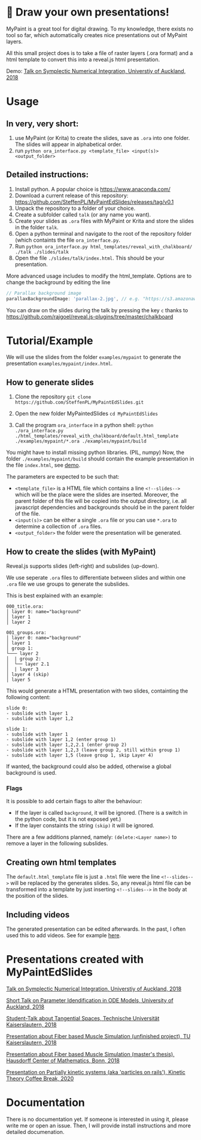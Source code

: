 # 🎨 Draw your own presentations!

MyPaint is a great tool for digital drawing.
To my knowledge, there exists no tool so far, which automatically 
creates nice presentations out of MyPaint layers.

All this small project does is to take a file of raster layers (.ora format) and a html template
to convert this into a reveal.js html presentation.

Demo:
[Talk on Symplectic Numerical Integration, Universtiy of Auckland, 2018](https://steffenpl.github.io/MyPaintEdSlidesExamples/talks/2018/symplectic_methods/index.html#/)



# Usage

## In very, very short:
 1. use MyPaint (or Krita) to create the slides, save as `.ora` into one folder. The slides will appear in alphabetical order.
 3. run ```python ora_interface.py <template_file> <input(s)> <output_folder>```

## Detailed instructions:
1. Install python. A popular choice is https://www.anaconda.com/
2. Download a current release of this repository: https://github.com/SteffenPL/MyPaintEdSlides/releases/tag/v0.1
3. Unpack the repository to a folder of your choice.
4. Create a subfolder called `talk` (or any name you want).
5. Create your slides as `.ora` files with MyPaint or Krita and store the slides in the folder `talk`.
6. Open a python terminal and navigate to the root of the repository folder (which containts the file `ora_interface.py`.
7. Run ```python ora_interface.py html_templates/reveal_with_chalkboard/ ./talk ./slides/talk```
8. Open the file `./slides/talk/index.html`. This should be your presentation.

More advanced usage includes to modify the html_template. Options are to change the background by editing the line
```javascript
// Parallax background image
parallaxBackgroundImage: 'parallax-2.jpg', // e.g. "https://s3.amazonaws.com/hakim-static/reveal-js/reveal-parallax-1.jpg"
```

You can draw on the slides during the talk by pressing the key `c` thanks to https://github.com/rajgoel/reveal.js-plugins/tree/master/chalkboard

# Tutorial/Example

We will use the slides from the folder `examples/mypaint` to generate the presentation `examples/mypaint/index.html`.

## How to generate slides

1. Clone the repository 
```git clone https://github.com/SteffenPL/MyPaintEdSlides.git```

2. Open the new folder MyPaintedSlides
```cd MyPaintEdSlides```

3. Call the program `ora_interface` in a python shell:
```python ./ora_interface.py ./html_templates/reveal_with_chalkboard/default.html_template ./examples/mypaint/*.ora ./examples/mypaint/build```

You might have to install missing python libraries. (PIL, numpy)
Now, the folder `./examples/mypaint/build` should contain the example presentation in the file `index.html`, see
[demo](https://steffenpl.github.io/MyPaintEdSlides/examples/mypaint/build/index.html#/).

The parameters are expected to be such that:
- `<template_file>` is a HTML file which contains a line `<!--slides-->` which will be the place were the slides are inserted.
Moreover, the parent folder of this file will be copied into the output directory, i.e. all javascript dependencies and backgrounds should be in the parent folder of the file.
- `<input(s)>` can be either a single `.ora` file or you can use `*.ora` to determine a collection of `.ora` files.
- `<output_folder>` the folder were the presentation will be generated.


## How to create the slides (with MyPaint)

Reveal.js supports slides (left-right) and subslides (up-down).

We use seperate `.ora` files to differentiate between slides and
within one `.ora` file we use groups to generate the subslides.

This is best explained with an example:

```
000_title.ora:
│ layer 0: name="background"
│ layer 1
│ layer 2

001_groups.ora:
│ layer 0: name="background"
│ layer 1
│ group 1:
└─── layer 2
│  | group 2:
│  └── layer 2.1
│  | layer 3
│ layer 4 (skip)
│ layer 5
```

This would generate a HTML presentation with
two slides, containting the following content:

```
slide 0:
- subslide with layer 1
- subslide with layer 1,2

slide 1:
- subslide with layer 1
- subslide with layer 1,2 (enter group 1)
- subslide with layer 1,2,2.1 (enter group 2)
- subslide with layer 1,2,3 (leave group 2, still within group 1)
- subslide with layer 1,5 (leave group 1, skip Layer 4)
```

If wanted, the background could also be added, otherwise
a global background is used.

### Flags

It is possible to add certain flags to alter the behaviour:
- If the layer is called `background`, it will be ignored. (There is a switch in the python code, but it is not exposed yet.)
- If the layer constaints the string `(skip)` it will be ignored.

There are a few additions planned, namely: `(delete:<Layer name>)` to remove a layer in the following subslides.

## Creating own html templates

The `default.html_template` file is just a `.html` file were the line `<!--slides-->` will be replaced by the generates slides.
So, any reveal.js html file can be transformed into a template by just inserting `<!--slides-->` in the body at the position of the slides.

## Including videos

The generated presentation can be edited afterwards. In the past, I often used this to add videos. See for example 
[here](https://steffenpl.github.io/MyPaintEdSlidesExamples/talks/2018/symplectic_methods/index.html#/14/8).

# Presentations created with MyPaintEdSlides

[Talk on Symplectic Numerical Integration, Universtiy of Auckland, 2018](https://steffenpl.github.io/MyPaintEdSlidesExamples/talks/2018/symplectic_methods/index.html#/)

[Short Talk on Parameter Idendification in ODE Models, University of Auckland, 2018](https://steffenpl.github.io/MyPaintEdSlidesExamples/talks/2018/param_id_in_ode/index.html)

[Student-Talk about Tangential Spaces, Technische Universität Kaiserslautern, 2018](https://steffenpl.github.io/MyPaintEdSlidesExamples/talks/2018/student_talk/index.html)

[Presentation about Fiber based Muscle Simulation (unfinished project), TU Kaiserslautern, 2018](https://steffenpl.github.io/MyPaintEdSlidesExamples/talks/2018/master_thesis/index.html)

[Presentation about Fiber based Muscle Simulation (master's thesis), Hausdorff Center of Mathematics, Bonn, 2018](https://steffenpl.github.io/MyPaintEdSlidesExamples/talks/2018/master_thesis_short/index.html)

[Presentation on Partially kinetic systems (aka 'particles on rails'), Kinetic Theory Coffee Break, 2020](https://steffenpl.github.io/MyPaintEdSlidesExamples/talks/2020/partially_kinetic_systems/index.html)



# Documentation

There is no documentation yet. If someone is interested in using it, please write me or open an issue.
Then, I will provide install instructions and more detailed documenation.
